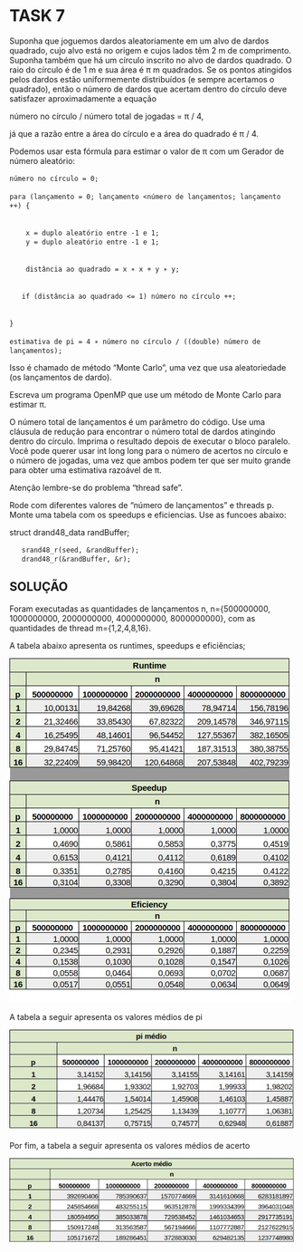 # TASK 7

Suponha que joguemos dardos aleatoriamente em um alvo de dardos quadrado, cujo alvo está no origem e cujos lados têm 2 m de comprimento.
Suponha também que há um círculo inscrito no alvo de dardos quadrado. O raio do círculo é de 1 m e sua área é π m quadrados. Se os pontos atingidos pelos dardos estão uniformemente distribuídos (e sempre acertamos o quadrado), então o número de dardos que acertam dentro do círculo deve satisfazer aproximadamente a equação

número no círculo / número total de jogadas = π / 4,

já que a razão entre a área do círculo e a área do quadrado é π / 4.


Podemos usar esta fórmula para estimar o valor de π com um Gerador de número aleatório:

    número no círculo = 0;

    para (lançamento = 0; lançamento <número de lançamentos; lançamento ++) {


        x = duplo aleatório entre -1 e 1;
        y = duplo aleatório entre -1 e 1;


        distância ao quadrado = x ∗ x + y ∗ y;


       if (distância ao quadrado <= 1) número no círculo ++;


    }  

    estimativa de pi = 4 ∗ número no círculo / ((double) número de lançamentos);

Isso é chamado de método “Monte Carlo”, uma vez que usa aleatoriedade (os lançamentos de dardo).

Escreva um programa OpenMP que use um método de Monte Carlo para estimar π.

O número total de lançamentos é um parâmetro do código. Use uma cláusula de redução para encontrar o número total de dardos atingindo dentro do círculo. Imprima o resultado depois de executar o bloco paralelo.
Você pode querer usar int long long para o número de acertos no círculo e o número de jogadas, uma vez que ambos podem ter que ser muito grande para obter uma estimativa razoável de π.

Atenção lembre-se do problema “thread safe”.

Rode com diferentes valores de “número de lançamentos”  e threads p. Monte uma tabela com os speedups e eficiencias.
Use as funcoes abaixo:

struct drand48_data randBuffer;

       srand48_r(seed, &randBuffer);
       drand48_r(&randBuffer, &r);

## SOLUÇÃO

Foram executadas as quantidades de lançamentos n, n={500000000, 1000000000, 2000000000, 4000000000, 8000000000}, com as quantidades de thread m={1,2,4,8,16}.

A tabela abaixo apresenta os runtimes, speedups e eficiências;

![text](https://github.com/rafaelfreesz/DCC125ParallelProgramming/blob/master/OpenMP/Task_7/Stats_1.jpg)

A tabela a seguir apresenta os valores médios de pi

![text](https://github.com/rafaelfreesz/DCC125ParallelProgramming/blob/master/OpenMP/Task_7/Stats_2.jpg)

Por fim, a tabela a seguir apresenta os valores médios de acerto

![text](https://github.com/rafaelfreesz/DCC125ParallelProgramming/blob/master/OpenMP/Task_7/Stats_3.jpg)






